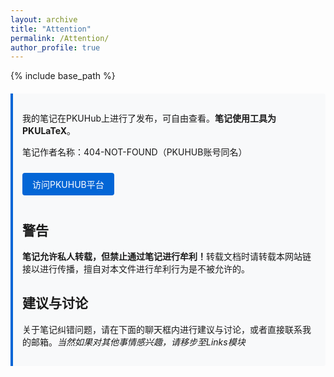 ```yaml
---
layout: archive
title: "Attention"
permalink: /Attention/  
author_profile: true
---
```

{% include base_path %}

<style>
.notice-box {
  background: #f8f9fa;
  border-left: 4px solid #0366d6;
  padding: 15px;
  margin: 20px 0;
  border-radius: 0 4px 4px 0;
}
.download-btn {
  display: inline-block;
  padding: 8px 16px;
  background: #0366d6;
  color: white;
  border-radius: 4px;
  text-decoration: none;
  margin: 10px 0;
  transition: background 0.3s;
}
.download-btn:hover {
  background: #0550a8;
}
</style>

<div class="notice-box">
  <p>我的笔记在PKUHub上进行了发布，可自由查看。<strong>笔记使用工具为PKULaTeX</strong>。</p>
  <p>笔记作者名称：404-NOT-FOUND（PKUHUB账号同名）</p>
  <a href="https://pkuhub.cn/" class="download-btn">访问PKUHUB平台</a>

  <h2>警告</h2>
  <p><strong>笔记允许私人转载，但禁止通过笔记进行牟利！</strong>转载文档时请转载本网站链接以进行传播，擅自对本文件进行牟利行为是不被允许的。</p>

  <h2>建议与讨论</h2>
  <p>关于笔记纠错问题，请在下面的聊天框内进行建议与讨论，或者直接联系我的邮箱。<em>当然如果对其他事情感兴趣，请移步至Links模块</em></p>
  
  <!-- Giscus 评论系统嵌入 -->
  <script src="https://giscus.app/client.js"
          data-repo="KirbyKingLove/KirbyKingLove.github.io"
          data-repo-id="R_kgDOOz-ERg"
          data-category="Announcements"
          data-category-id="DIC_kwDOOz-ERs4Cq4Oj"
          data-mapping="pathname"
          data-strict="0"
          data-reactions-enabled="1"
          data-emit-metadata="0"
          data-input-position="bottom"
          data-theme="light"
          data-lang="zh-CN"
          crossorigin="anonymous"
          async>
  </script>
</div>